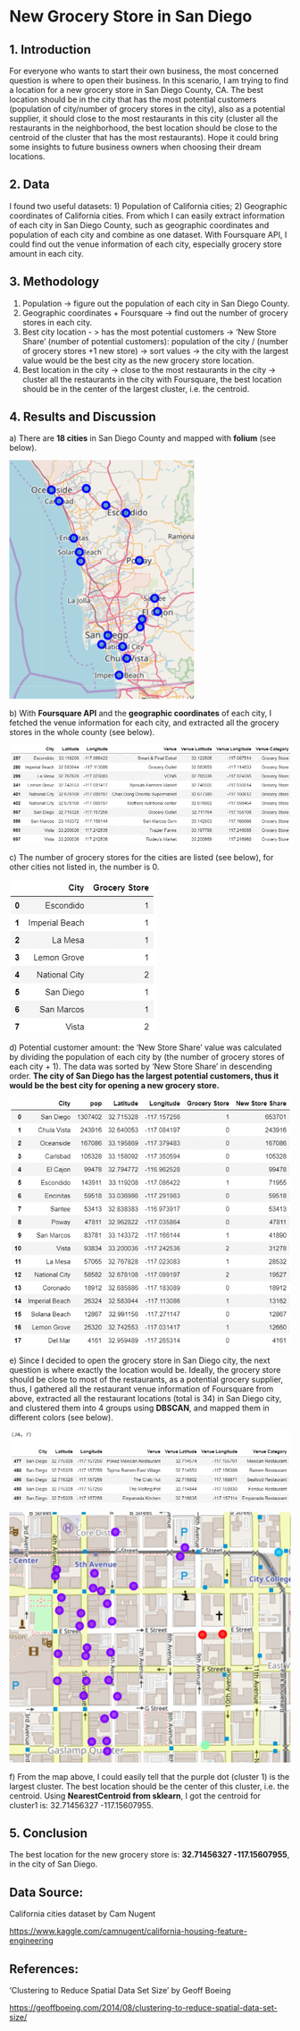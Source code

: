 # New Grocery Store in San Diego

## 1. Introduction
For everyone who wants to start their own business, the most concerned question is where to open their business. In this scenario, I am trying to find a location for a new grocery store in San Diego County, CA. The best location should be in the city that has the most potential customers (population of city/number of grocery stores in the city), also as a potential supplier, it should close to the most restaurants in this city (cluster all the restaurants in the neighborhood, the best location should be close to the centroid of the cluster that has the most restaurants). Hope it could bring some insights to future business owners when choosing their dream locations.

## 2. Data
I found two useful datasets: 1) Population of California cities; 2) Geographic coordinates of California cities. From which I can easily extract information of each city in San Diego County, such as geographic coordinates and population of each city and combine as one dataset. With Foursquare API, I could find out the venue information of each city, especially grocery store amount in each city.

## 3. Methodology
1) Population -> figure out the population of each city in San Diego County.
2) Geographic coordinates + Foursquare -> find out the number of grocery stores in each city.
3) Best city location - > has the most potential customers -> ‘New Store Share’ (number of potential customers): population of the city / (number of grocery stores +1 new store) -> sort values -> the city with the largest value would be the best city as the new grocery store location.
4) Best location in the city -> close to the most restaurants in the city -> cluster all the restaurants in the city with Foursquare, the best location should be in the center of the largest cluster, i.e. the centroid.

## 4. Results and Discussion
a) There are **18 cities** in San Diego County and mapped with **folium** (see below). 

![San Diego Cities](1.png) 

b) With **Foursquare API** and the **geographic coordinates** of each city, I fetched the venue information for each city, and extracted all the grocery stores in the whole county (see below).

![Grocery Store Venues](2.png)  

c) The number of grocery stores for the cities are listed (see below), for other cities not listed in, the number is 0.

![Grocery Store Counts](3.png)   

d) Potential customer amount: the ‘New Store Share’ value was calculated by dividing the population of each city by (the number of grocery stores of each city + 1). The data was sorted by ‘New Store Share’ in descending order. **The city of San Diego has the largest potential customers, thus it would be the best city for opening a new grocery store.**

![Sorted by 'New Store Share'](4.png)  

e) Since I decided to open the grocery store in San Diego city, the next question is where exactly the location would be. Ideally, the grocery store should be close to most of the restaurants, as a potential grocery supplier, thus, I gathered all the restaurant venue information of Foursquare from above, extracted all the restaurant locations (total is 34) in San Diego city, and clustered them into 4 groups using **DBSCAN**, and mapped them in different colors (see below).

![Restaurant Venues](5.png)  

![Restaurants in the city of San Diego](6.png) 

f) From the map above, I could easily tell that the purple dot (cluster 1) is the largest cluster. The best location should be the center of this cluster, i.e. the centroid. Using **NearestCentroid from sklearn**, I got the centroid for cluster1 is: 32.71456327 -117.15607955.

## 5. Conclusion
The best location for the new grocery store is: **32.71456327 -117.15607955**, in the city of San Diego.

## Data Source: 
California cities dataset by Cam Nugent

https://www.kaggle.com/camnugent/california-housing-feature-engineering

## References:
‘Clustering to Reduce Spatial Data Set Size’ by Geoff Boeing

https://geoffboeing.com/2014/08/clustering-to-reduce-spatial-data-set-size/
